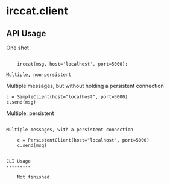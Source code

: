 irccat.client
=======

API Usage
---------

One shot
~~~~~~~~

    irccat(msg, host='localhost', port=5000):

Multiple, non-persistent
~~~~~~~~~~~~~~~~~~~~~~~~

Multiple messages, but without holding a persistent connection

    c = SimpleClient(host="localhost", port=5000)
    c.send(msg)

Multiple, persistent
~~~~~~~~~~~~~~~~~~~~

Multiple messages, with a persistent connection

    c = PersistentClient(host="localhost", port=5000)
    c.send(msg)


CLI Usage
---------

    Not finished
